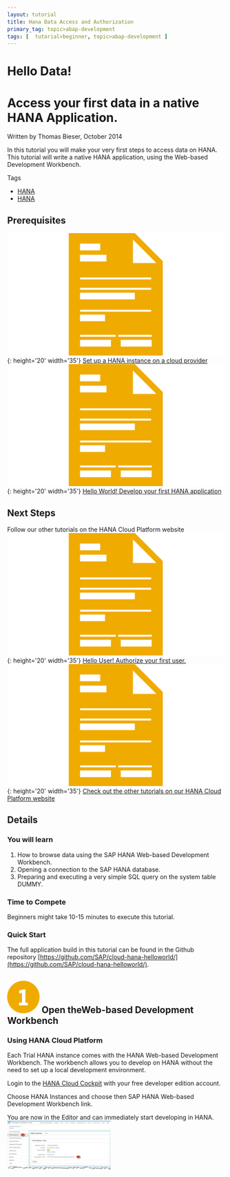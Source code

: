 ```yaml
---
layout: tutorial
title: Hana Data Access and Authorization
primary_tag: topic>abap-development
tags: [  tutorial>beginner, topic>abap-development ]
---
```

# Hello Data!

# Access your first data in a native HANA Application.

Written by Thomas Bieser, October 2014

In this tutorial you will make your very first steps to access data on HANA. This tutorial will write a native HANA application, using the Web-based Development Workbench.

<div class="tutorialCard section" markdown='1'>
  <div class="tags-wrapper">
    <span class="icon-tag opener">Tags</span>
    <ul class="list-inline tags">
      <li>
        <a href="#" class="tag tag-technology">HANA</a>
      </li>
       <li>
        <a href="https://www.sap.com" class="tag tag-technology" target="_blank">HANA</a>
      </li>
    </ul>
  </div>
</div>

## Prerequisites  
![](/assets/hana-data_files/ico-01.png){: height='20' width='35'} [Set up a HANA instance on a cloud provider](#)  
![](/assets/hana-data_files/ico-01.png){: height='20' width='35'} [Hello World! Develop your first HANA application](#)

## Next Steps  
Follow our other tutorials on the HANA Cloud Platform website  
![](/assets/hana-data_files/ico-01.png){: height='20' width='35'} [Hello User! Authorize your first user.](#)  
![](/assets/hana-data_files/ico-01.png){: height='20' width='35'} [Check out the other tutorials on our HANA Cloud Platform website](#)

## Details

### You will learn  

1. How to browse data using the SAP HANA Web-based Development Workbench.
2. Opening a connection to the SAP HANA database.
3. Preparing and executing a very simple SQL query on the system table DUMMY.

### Time to Compete

Beginners might take 10-15 minutes to execute this tutorial.

### Quick Start

The full application build in this tutorial can be found in the Github repository [https://github.com/SAP/cloud-hana-helloworld/](https://github.com/SAP/cloud-hana-helloworld/).

## ![](/assets/hana-data_files/icon_02.png) Open theWeb-based Development Workbench

### Using HANA Cloud Platform  
Each Trial HANA instance comes with the HANA Web-based Development Workbench.  The workbench allows you to develop on HANA without the need to set up a local development environment.  

Login to the [HANA Cloud Cockpit](https://account.hanatrial.ondemand.com/cockpit) with your free developer edition account.

Choose HANA Instances and choose then SAP HANA Web-based Development Workbench link.  

You are now in the Editor and can immediately start developing in HANA. ![](./assets/hana-data_files/img-09.png)
